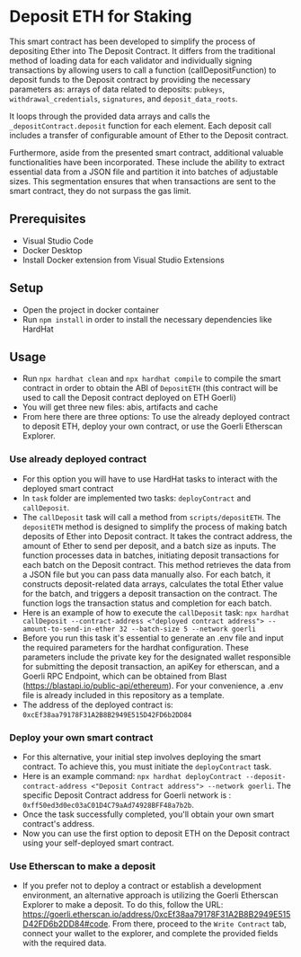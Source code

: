 # Deposit ETH for Staking


This smart contract has been developed to simplify the process of depositing Ether into The Deposit Contract. It differs from the traditional method of loading data for each validator and individually signing transactions by allowing users to call a function (callDepositFunction) to deposit funds to the Deposit contract by providing the necessary parameters as: arrays of  data related to deposits: `pubkeys`, `withdrawal_credentials`, `signatures`, and `deposit_data_roots`. 

It loops through the provided data arrays and calls the `_depositContract.deposit` function for each element. Each deposit call includes a transfer of configurable amount of Ether to the Deposit contract.

Furthermore, aside from the presented smart contract, additional valuable functionalities have been incorporated. These include the ability to extract essential data from a JSON file and partition it into batches of adjustable sizes. This segmentation ensures that when transactions are sent to the smart contract, they do not surpass the gas limit.


## Prerequisites


* Visual Studio Code
* Docker Desktop
* Install Docker extension from Visual Studio Extensions


## Setup

* Open the project in docker container
* Run `npm install` in order to install the necessary dependencies like HardHat

## Usage

* Run `npx hardhat clean` and `npx hardhat compile` to compile the smart contract in order to obtain the ABI of `DepositETH` (this contract will be used to call the Deposit contract deployed on ETH Goerli)
* You will get three new files: abis, artifacts and cache
* From here there are three options: To use the already deployed contract to deposit ETH, deploy your own contract, or use the Goerli Etherscan Explorer. 

### Use already deployed contract

* For this option you will have to use HardHat tasks to interact with the deployed smart contract
* In `task` folder are implemented two tasks: `deployContract` and `callDeposit`.
* The `callDeposit` task will call a method from `scripts/depositETH`. The `depositETH` method is designed to simplify the process of making batch deposits of Ether into Deposit contract. It takes the contract address, the amount of Ether to send per deposit, and a batch size as inputs. The function processes data in batches, initiating deposit transactions for each batch on the Deposit contract. This method retrieves the data from a JSON file but you can pass data manually also. For each batch, it constructs deposit-related data arrays, calculates the total Ether value for the batch, and triggers a deposit transaction on the contract. The function logs the transaction status and completion for each batch.
* Here is an example of how to execute the `callDeposit` task:
  `npx hardhat callDeposit --contract-address <"deployed contract address"> --amount-to-send-in-ether 32 --batch-size 5 --network goerli`
* Before you run this task it's essential to generate an .env file and input the required parameters for the hardhat configuration. These parameters include the private key for the designated wallet responsible for submitting the deposit transaction, an apiKey for etherscan, and a Goerli RPC Endpoint, which can be obtained from Blast (https://blastapi.io/public-api/ethereum). For your convenience, a .env file is already included in this repository as a template.
* The address of the deployed contract is: `0xcEf38aa79178F31A2B8B2949E515D42FD6b2DD84`


### Deploy your own smart contract

* For this alternative, your initial step involves deploying the smart contract. To achieve this, you must initiate the  `deployContract` task.
* Here is an example command: `npx hardhat deployContract --deposit-contract-address <"Deposit Contract address"> --network goerli`. The specific Deposit Contract address for Goerli network is : `0xff50ed3d0ec03aC01D4C79aAd74928BFF48a7b2b`.
* Once the task successfully completed, you'll obtain your own smart contract's address.
* Now you can use the first option to deposit ETH on the Deposit contract using your self-deployed smart contract.


### Use Etherscan to make a deposit

* If you prefer not to deploy a contract or establish a development environment, an alternative approach is utilizing the Goerli Etherscan Explorer to make a deposit. To do this, follow the URL: https://goerli.etherscan.io/address/0xcEf38aa79178F31A2B8B2949E515D42FD6b2DD84#code. From there, proceed to the `Write Contract` tab, connect your wallet to the explorer, and complete the provided fields with the required data.




